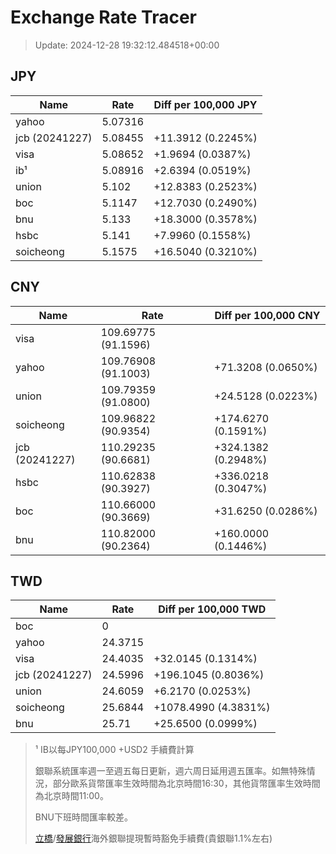 # Exchange Rate Tracer

> Update: 2024-12-28 19:32:12.484518+00:00

## JPY

| Name           |    Rate | Diff per 100,000 JPY   |
|----------------|---------|------------------------|
| yahoo          | 5.07316 |                        |
| jcb (20241227) | 5.08455 | +11.3912 (0.2245%)     |
| visa           | 5.08652 | +1.9694 (0.0387%)      |
| ib¹            | 5.08916 | +2.6394 (0.0519%)      |
| union          | 5.102   | +12.8383 (0.2523%)     |
| boc            | 5.1147  | +12.7030 (0.2490%)     |
| bnu            | 5.133   | +18.3000 (0.3578%)     |
| hsbc           | 5.141   | +7.9960 (0.1558%)      |
| soicheong      | 5.1575  | +16.5040 (0.3210%)     |

## CNY

| Name           | Rate                | Diff per 100,000 CNY   |
|----------------|---------------------|------------------------|
| visa           | 109.69775	(91.1596) |                        |
| yahoo          | 109.76908	(91.1003) | +71.3208 (0.0650%)     |
| union          | 109.79359	(91.0800) | +24.5128 (0.0223%)     |
| soicheong      | 109.96822	(90.9354) | +174.6270 (0.1591%)    |
| jcb (20241227) | 110.29235	(90.6681) | +324.1382 (0.2948%)    |
| hsbc           | 110.62838	(90.3927) | +336.0218 (0.3047%)    |
| boc            | 110.66000	(90.3669) | +31.6250 (0.0286%)     |
| bnu            | 110.82000	(90.2364) | +160.0000 (0.1446%)    |

## TWD

| Name           |    Rate | Diff per 100,000 TWD   |
|----------------|---------|------------------------|
| boc            |  0      |                        |
| yahoo          | 24.3715 |                        |
| visa           | 24.4035 | +32.0145 (0.1314%)     |
| jcb (20241227) | 24.5996 | +196.1045 (0.8036%)    |
| union          | 24.6059 | +6.2170 (0.0253%)      |
| soicheong      | 25.6844 | +1078.4990 (4.3831%)   |
| bnu            | 25.71   | +25.6500 (0.0999%)     |


> ¹ IB以每JPY100,000 +USD2 手續費計算
>
> 銀聯系統匯率週一至週五每日更新，週六周日延用週五匯率。如無特殊情況，部分歐系貨幣匯率生效時間為北京時間16:30，其他貨幣匯率生效時間為北京時間11:00。
>
> BNU下班時間匯率較差。
>
> [立橋](https://www.wlbank.com.mo/uploads/ueditor/file/20181211/1544536513900230.pdf)/[發展銀行](https://www.mdb.com.mo/Service_Charges_20230728.pdf)海外銀聯提現暫時豁免手續費(貴銀聯1.1%左右)

